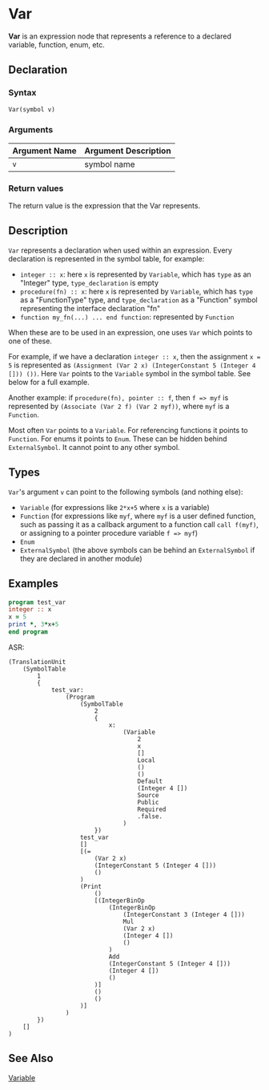 # Var

**Var** is an expression node that represents a reference to a declared
variable, function, enum, etc.

## Declaration

### Syntax

```fortran
Var(symbol v)
```

### Arguments

| Argument Name | Argument Description |
|---------------|----------------------|
|   `v`   | symbol name |

### Return values

The return value is the expression that the Var represents.

## Description

`Var` represents a declaration when used within an expression. Every
declaration is represented in the symbol table, for example:

* `integer :: x`: here `x` is represented by `Variable`, which has `type` as an
  "Integer" type, `type_declaration` is empty
* `procedure(fn) :: x`: here `x` is represented by `Variable`, which has `type`
  as a "FunctionType" type, and `type_declaration` as a "Function" symbol
  representing the interface declaration "fn"
* `function my_fn(...) ... end function`: represented by `Function`

When these are to be used in an expression, one uses `Var` which points to one
of these.

For example, if we have a declaration `integer :: x`, then the assignment `x =
5` is represented as `(Assignment (Var 2 x) (IntegerConstant 5 (Integer 4 []))
())`. Here `Var` points to the `Variable` symbol in the symbol table. See below
for a full example.

Another example: if `procedure(fn), pointer :: f`, then `f => myf` is
represented by `(Associate (Var 2 f) (Var 2 myf))`, where `myf` is a
`Function`.

Most often `Var` points to a `Variable`. For referencing functions it points to
`Function`. For enums it points to `Enum`. These can be hidden behind
`ExternalSymbol`. It cannot point to any other symbol.

## Types

`Var`'s argument `v` can point to the following symbols (and nothing else):
* `Variable` (for expressions like `2*x+5` where `x` is a variable)
* `Function` (for expressions like `myf`, where `myf` is a user defined
  function, such as passing it as a callback argument to a function call `call
  f(myf)`, or assigning to a pointer procedure variable `f => myf`)
* `Enum`
* `ExternalSymbol` (the above symbols can be behind an `ExternalSymbol` if they
  are declared in another module)

## Examples

```fortran
program test_var
integer :: x
x = 5
print *, 3*x+5
end program
```

ASR:

```
(TranslationUnit
    (SymbolTable
        1
        {
            test_var:
                (Program
                    (SymbolTable
                        2
                        {
                            x:
                                (Variable
                                    2
                                    x
                                    []
                                    Local
                                    ()
                                    ()
                                    Default
                                    (Integer 4 [])
                                    Source
                                    Public
                                    Required
                                    .false.
                                )
                        })
                    test_var
                    []
                    [(=
                        (Var 2 x)
                        (IntegerConstant 5 (Integer 4 []))
                        ()
                    )
                    (Print
                        ()
                        [(IntegerBinOp
                            (IntegerBinOp
                                (IntegerConstant 3 (Integer 4 []))
                                Mul
                                (Var 2 x)
                                (Integer 4 [])
                                ()
                            )
                            Add
                            (IntegerConstant 5 (Integer 4 []))
                            (Integer 4 [])
                            ()
                        )]
                        ()
                        ()
                    )]
                )
        })
    []
)
```

## See Also

[Variable](../symbol_nodes/Variable.md)
